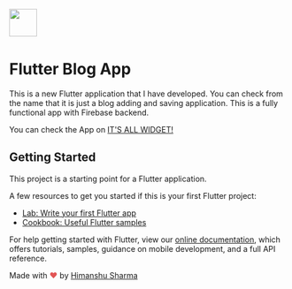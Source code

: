 
<a href="https://sourcerer.io/himanshusharma89"><img src="https://avatars0.githubusercontent.com/u/44980497?v=4" height="50px" width="50px" alt=""/></a>
<a href="https://sourcerer.io/himanshusharma89"><img src="https://img.shields.io/badge/Dart-6%20commits-orange.svg" alt=""></a>
# Flutter Blog App

This is a new Flutter application that I have developed. You can check from the name that it is just a blog adding and saving application.
This is a fully functional app with Firebase backend.

You can check the App on <a href="https://itsallwidgets.com/blog-app">IT'S ALL WIDGET!</a>

## Getting Started

This project is a starting point for a Flutter application.

A few resources to get you started if this is your first Flutter project:

- [Lab: Write your first Flutter app](https://flutter.dev/docs/get-started/codelab)
- [Cookbook: Useful Flutter samples](https://flutter.dev/docs/cookbook)

For help getting started with Flutter, view our
[online documentation](https://flutter.dev/docs), which offers tutorials,
samples, guidance on mobile development, and a full API reference.

Made with <span style="color: #e25555;">&#9829;</span> by <a href="https://www.linkedin.com/in/himanshusharma89/">Himanshu Sharma</a>
